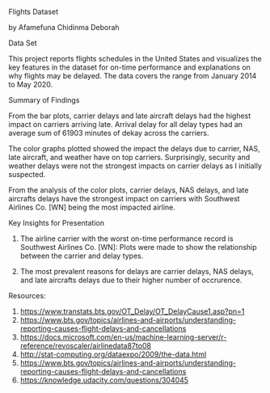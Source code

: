 Flights Dataset

by Afamefuna Chidinma Deborah


Data Set

This project reports flights schedules in the United States and visualizes the key features in the dataset for on-time performance and explanations on why flights may be delayed. The data covers the range from January 2014 to May 2020.


Summary of Findings

From the bar plots, carrier delays and late aircraft delays had the highest impact on carriers arriving late. Arrival delay for all delay types had an average sum of 61903 minutes of dekay across the carriers.

The color graphs plotted showed the impact the delays due to carrier, NAS, late aircraft, and weather have on top carriers. Surprisingly, security and weather delays were not the strongest impacts on carrier delays as I initially suspected.

From the analysis of the color plots, carrier delays, NAS delays, and late aircrafts delays have the strongest impact on carriers with Southwest Airlines Co. [WN] being the most impacted airline.



Key Insights for Presentation

1. The airline carrier with the worst on-time performance record is Southwest Airlines Co. [WN]: Plots were made to show the relationship between the carrier and delay types.

2. The most prevalent reasons for delays are carrier delays, NAS delays, and late aircrafts delays due to their higher number of occrurence.



Resources:
1. https://www.transtats.bts.gov/OT_Delay/OT_DelayCause1.asp?pn=1
2. https://www.bts.gov/topics/airlines-and-airports/understanding-reporting-causes-flight-delays-and-cancellations
3. https://docs.microsoft.com/en-us/machine-learning-server/r-reference/revoscaler/airlinedata87to08
4. http://stat-computing.org/dataexpo/2009/the-data.html
5. https://www.bts.gov/topics/airlines-and-airports/understanding-reporting-causes-flight-delays-and-cancellations
6. https://knowledge.udacity.com/questions/304045